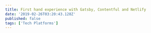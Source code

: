 ```yaml
---
title: First hand experience with Gatsby, Contentful and Netlify
date: '2019-02-26T03:20:43.128Z'
published: false
tags: ['Tech Platforms']
---
```

